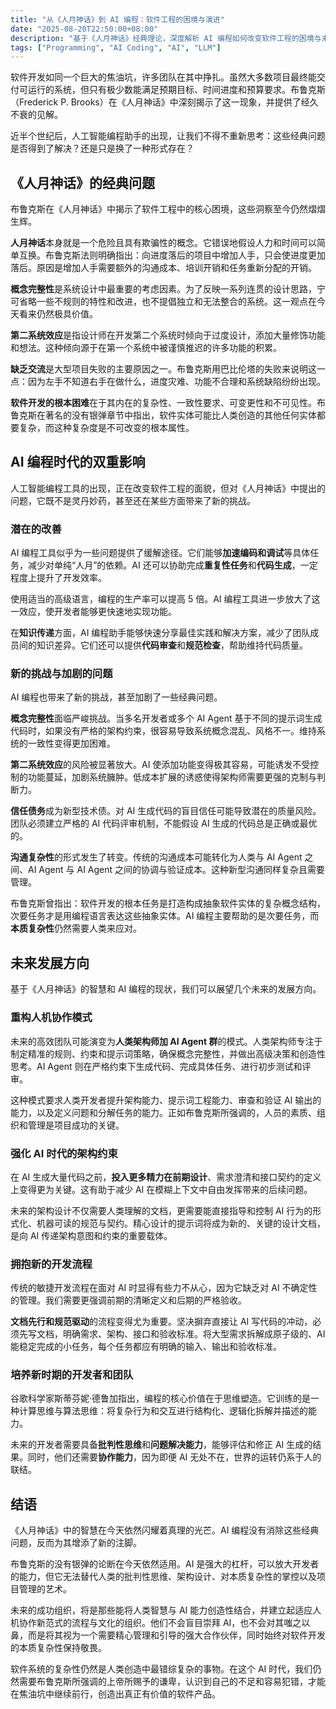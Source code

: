 ```yaml
---
title: "从《人月神话》到 AI 编程：软件工程的困境与演进"
date: "2025-08-20T22:50:00+08:00"
description: "基于《人月神话》经典理论，深度解析 AI 编程如何改变软件工程的困境与未来。探讨人机协作、概念完整性及技术债管理等核心问题，为开发者提供前瞻性视角。"
tags: ["Programming", "AI Coding", "AI", "LLM"]
---
```


软件开发如同一个巨大的焦油坑，许多团队在其中挣扎。虽然大多数项目最终能交付可运行的系统，但只有极少数能满足预期目标、时间进度和预算要求。布鲁克斯（Frederick P. Brooks）在《人月神话》中深刻揭示了这一现象，并提供了经久不衰的见解。

近半个世纪后，人工智能编程助手的出现，让我们不得不重新思考：这些经典问题是否得到了解决？还是只是换了一种形式存在？

## 《人月神话》的经典问题

布鲁克斯在《人月神话》中揭示了软件工程中的核心困境，这些洞察至今仍然熠熠生辉。

**人月神话**本身就是一个危险且具有欺骗性的概念。它错误地假设人力和时间可以简单互换。布鲁克斯法则明确指出：向进度落后的项目中增加人手，只会使进度更加落后。原因是增加人手需要额外的沟通成本、培训开销和任务重新分配的开销。

**概念完整性**是系统设计中最重要的考虑因素。为了反映一系列连贯的设计思路，宁可省略一些不规则的特性和改进，也不提倡独立和无法整合的系统。这一观点在今天看来仍然极具价值。

**第二系统效应**是指设计师在开发第二个系统时倾向于过度设计，添加大量修饰功能和想法。这种倾向源于在第一个系统中被谨慎推迟的许多功能的积累。

**缺乏交流**是大型项目失败的主要原因之一。布鲁克斯用巴比伦塔的失败来说明这一点：因为左手不知道右手在做什么，进度灾难、功能不合理和系统缺陷纷纷出现。

**软件开发的根本困难**在于其内在的复杂性、一致性要求、可变更性和不可见性。布鲁克斯在著名的没有银弹章节中指出，软件实体可能比人类创造的其他任何实体都要复杂，而这种复杂度是不可改变的根本属性。

## AI 编程时代的双重影响

人工智能编程工具的出现，正在改变软件工程的面貌，但对《人月神话》中提出的问题，它既不是灵丹妙药，甚至还在某些方面带来了新的挑战。

### 潜在的改善

AI 编程工具似乎为一些问题提供了缓解途径。它们能够**加速编码和调试**等具体任务，减少对单纯“人月”的依赖。AI 还可以协助完成**重复性任务**和**代码生成**，一定程度上提升了开发效率。

使用适当的高级语言，编程的生产率可以提高 5 倍。AI 编程工具进一步放大了这一效应，使开发者能够更快速地实现功能。

在**知识传递**方面，AI 编程助手能够快速分享最佳实践和解决方案，减少了团队成员间的知识差异。它们还可以提供**代码审查**和**规范检查**，帮助维持代码质量。

### 新的挑战与加剧的问题

AI 编程也带来了新的挑战，甚至加剧了一些经典问题。

**概念完整性**面临严峻挑战。当多名开发者或多个 AI Agent 基于不同的提示词生成代码时，如果没有严格的架构约束，很容易导致系统概念混乱、风格不一。维持系统的一致性变得更加困难。

**第二系统效应**的风险被显著放大。AI 使添加功能变得极其容易，可能诱发不受控制的功能蔓延，加剧系统臃肿。低成本扩展的诱惑使得架构师需要更强的克制与判断力。

**信任债务**成为新型技术债。对 AI 生成代码的盲目信任可能导致潜在的质量风险。团队必须建立严格的 AI 代码评审机制，不能假设 AI 生成的代码总是正确或最优的。

**沟通复杂性**的形式发生了转变。传统的沟通成本可能转化为人类与 AI Agent 之间、AI Agent 与 AI Agent 之间的协调与验证成本。这种新型沟通同样复杂且需要管理。

布鲁克斯曾指出：软件开发的根本任务是打造构成抽象软件实体的复杂概念结构，次要任务才是用编程语言表达这些抽象实体。AI 编程主要帮助的是次要任务，而**本质复杂性**仍然需要人类来应对。

## 未来发展方向

基于《人月神话》的智慧和 AI 编程的现状，我们可以展望几个未来的发展方向。

### 重构人机协作模式

未来的高效团队可能演变为**人类架构师加 AI Agent 群**的模式。人类架构师专注于制定精准的规则、约束和提示词策略，确保概念完整性，并做出高级决策和创造性思考。AI Agent 则在严格约束下生成代码、完成具体任务、进行初步测试和评审。

这种模式要求人类开发者提升架构能力、提示词工程能力、审查和验证 AI 输出的能力，以及定义问题和分解任务的能力。正如布鲁克斯所强调的，人员的素质、组织和管理是项目成功的关键。

### 强化 AI 时代的架构约束

在 AI 生成大量代码之前，**投入更多精力在前期设计**、需求澄清和接口契约的定义上变得更为关键。这有助于减少 AI 在模糊上下文中自由发挥带来的后续问题。

未来的架构设计不仅需要人类理解的文档，更需要能直接指导和控制 AI 行为的形式化、机器可读的规范与契约。精心设计的提示词将成为新的、关键的设计文档，是向 AI 传递架构意图和约束的重要载体。

### 拥抱新的开发流程

传统的敏捷开发流程在面对 AI 时显得有些力不从心，因为它缺乏对 AI 不确定性的管理。我们需要更强调前期的清晰定义和后期的严格验收。

**文档先行和规范驱动**的流程变得尤为重要。坚决摒弃直接让 AI 写代码的冲动，必须先写文档，明确需求、架构、接口和验收标准。将大型需求拆解成原子级的、AI 能稳定完成的小任务，每个任务都应有明确的输入、输出和验收标准。

### 培养新时期的开发者和团队

谷歌科学家斯蒂芬妮·德鲁加指出，编程的核心价值在于思维塑造。它训练的是一种计算思维与算法思维：将复杂行为和交互进行结构化、逻辑化拆解并描述的能力。

未来的开发者需要具备**批判性思维**和**问题解决能力**，能够评估和修正 AI 生成的结果。同时，他们还需要**协作能力**，因为即便 AI 无处不在，世界的运转仍系于人的联结。

## 结语

《人月神话》中的智慧在今天依然闪耀着真理的光芒。AI 编程没有消除这些经典问题，反而为其增添了新的注脚。

布鲁克斯的没有银弹的论断在今天依然适用。AI 是强大的杠杆，可以放大开发者的能力，但它无法替代人类的批判性思维、架构设计、对本质复杂性的掌控以及项目管理的艺术。

未来的成功组织，将是那些能将人类智慧与 AI 能力创造性结合，并建立起适应人机协作新范式的流程与文化的组织。他们不会盲目崇拜 AI，也不会对其嗤之以鼻，而是将其视为一个需要精心管理和引导的强大合作伙伴，同时始终对软件开发的本质复杂性保持敬畏。

软件系统的复杂性仍然是人类创造中最错综复杂的事物。在这个 AI 时代，我们仍然需要布鲁克斯所强调的上帝所赐予的谦卑，认识到自己的不足和容易犯错，才能在焦油坑中继续前行，创造出真正有价值的软件产品。
